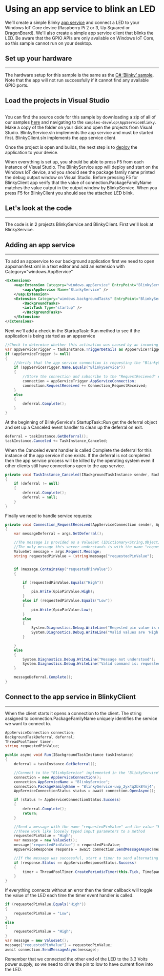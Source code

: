 # Using an app service to blink an LED
We’ll create a simple Blinky [app service](https://docs.microsoft.com/en-us/windows/uwp/launch-resume/how-to-create-and-consume-an-app-service) and connect a LED to your Windows IoT Core device (Raspberry Pi 2 or 3, Up Squared or DragonBoard). We'll also create a simple app service client that blinks the LED. Be aware that the GPIO APIs are only available on Windows IoT Core, so this sample cannot run on your desktop.

## Set up your hardware
___
The hardware setup for this sample is the same as the [C# ‘Blinky’ sample](https://github.com/Microsoft/Windows-iotcore-samples/tree/master/Samples/HelloBlinky/CS).
Note that the app will not run successfully if it cannot find any available GPIO ports.

## Load the projects in Visual Studio
___

You can find the source code for this sample by downloading a zip of all of our samples [here](https://github.com/Microsoft/Windows-iotcore-samples/archive/master.zip) and navigating to the `samples-develop\AppServiceBlinky`.  Make a copy of the folder on your disk and open the projects from Visual Studio.  BlinkyService.sln implements the app service and must be started first.  BlinkyClient.sln implements the app service client.

Once the project is open and builds, the next step is to [deploy](https://github.com/MicrosoftDocs/windows-iotcore-docs/blob/master/windows-iotcore/develop-your-app/AppDeployment.md) the application to your device.

When everything is set up, you should be able to press F5 from each instance of Visual Studio.  The BlinkyService app will deploy and start on the Windows IoT device, and you should see the package family name printed the debug output window on Visual Studio.  Before pressing F5 for BlinkyClient app verify that the value of connection.PackageFamilyName matches the value output in the output window by BlinkyService.  When you press F5 for BlinkyClient you should see the attached LED blink.

## Let's look at the code
___
The code is in 2 projects BlinkyService and BlinkyClient.  First we'll look at BlinkyService.

## Adding an app service
___
To add an appservice to our background application first we need to open appxmanifest.xml in a text editor and add an extension with Category="windows.AppService"

```XML
<Extensions>
    <uap:Extension Category="windows.appService" EntryPoint="BlinkyService.StartupTask">
        <uap:AppService Name="BlinkyService" />
    </uap:Extension>
    <Extension Category="windows.backgroundTasks" EntryPoint="BlinkyService.StartupTask">
        <BackgroundTasks>
        <iot:Task Type="startup" />
        </BackgroundTasks>
    </Extension>
</Extensions>
```

Next we'll add a check in the StartupTask::Run method to see if the application is being started as an appservice

```csharp
//Check to determine whether this activation was caused by an incoming app service connection
var appServiceTrigger = taskInstance.TriggerDetails as AppServiceTriggerDetails;
if (appServiceTrigger != null)
{
    //Verify that the app service connection is requesting the "BlinkyService" that this class provides
    if (appServiceTrigger.Name.Equals("BlinkyService"))
    {
        //Store the connection and subscribe to the "RequestRecieved" event to be notified when clients send messages
        connection = appServiceTrigger.AppServiceConnection;
        connection.RequestReceived += Connection_RequestReceived;
    }
    else
    {
        deferral.Complete();
    }
}
```

At the beginning of BlinkyService's StartupTask::Run get the deferral object and set up a Canceled event handler to clean up the deferral on exit.

```csharp
deferral = taskInstance.GetDeferral();
taskInstance.Canceled += TaskInstance_Canceled;
```

When the Canceled event handler is called Complete the deferral for this instance of the app service if one exists.  If the deferral is not completed then the app service process will be killed by the operating system even if other clients still have connections open to the app service.

```csharp
private void TaskInstance_Canceled(IBackgroundTaskInstance sender, BackgroundTaskCancellationReason reason)
{
    if (deferral != null)
    {
        deferral.Complete();
        deferral = null;
    }
}
```

Finally we need to handle service requests:

```csharp
private void Connection_RequestReceived(AppServiceConnection sender, AppServiceRequestReceivedEventArgs args)
{
    var messageDeferral = args.GetDeferral();

    //The message is provided as a ValueSet (IDictionary<String,Object)
    //The only message this server understands is with the name "requestedPinValue" and values of "Low" and "High"
    ValueSet message = args.Request.Message;
    string requestedPinValue = (string)message["requestedPinValue"];


    if (message.ContainsKey("requestedPinValue"))
    {

        if (requestedPinValue.Equals("High"))
        {
            pin.Write(GpioPinValue.High);
        }
        else if (requestedPinValue.Equals("Low"))
        {
            pin.Write(GpioPinValue.Low);
        }
        else
        {
            System.Diagnostics.Debug.WriteLine("Reqested pin value is not understood: " + requestedPinValue);
            System.Diagnostics.Debug.WriteLine("Valid values are 'High' and 'Low'");
        }

    }
    else
    {
        System.Diagnostics.Debug.WriteLine("Message not understood");
        System.Diagnostics.Debug.WriteLine("Valid command is: requestedPinValue");
    }

    messageDeferral.Complete();
}
```

## Connect to the app service in BlinkyClient
___
When the client starts it opens a connection to the client.  The string assigned to connection.PackageFamilyName uniquely identifies the service we want to connect to.

```csharp
AppServiceConnection connection;
BackgroundTaskDeferral deferral;
ThreadPoolTimer timer;
string requestedPinValue;

public async void Run(IBackgroundTaskInstance taskInstance)
{
    deferral = taskInstance.GetDeferral();

    //Connect to the "BlinkyService" implemented in the "BlinkyService" solution
    connection = new AppServiceConnection();
    connection.AppServiceName = "BlinkyService";
    connection.PackageFamilyName = "BlinkyService-uwp_2yx4q2bk84nj4";
    AppServiceConnectionStatus status = await connection.OpenAsync();

    if (status != AppServiceConnectionStatus.Success)
    {
        deferral.Complete();
        return;
    }

    //Send a message with the name "requestedPinValue" and the value "High"
    //These work like loosely typed input parameters to a method
    requestedPinValue = "High";
    var message = new ValueSet();
    message["requestedPinValue"] = requestedPinValue;
    AppServiceResponse response = await connection.SendMessageAsync(message);

    //If the message was successful, start a timer to send alternating requestedPinValues to blink the LED
    if (response.Status == AppServiceResponseStatus.Success)
    {
        timer = ThreadPoolTimer.CreatePeriodicTimer(this.Tick, TimeSpan.FromMilliseconds(500));
    }
}
```

If everything connects without an error then the timer callback will toggle the value of the LED each time the timer event handler is called.

```csharp
if (requestedPinValue.Equals("High"))
{
    requestedPinValue = "Low";
}
else
{
    requestedPinValue = "High";
}
var message = new ValueSet();
message["requestedPinValue"] = requestedPinValue;
await connection.SendMessageAsync(message);
```

Remember that we connected the other end of the LED to the 3.3 Volts power supply, so we need to drive the pin to low to have current flow into the LED.
